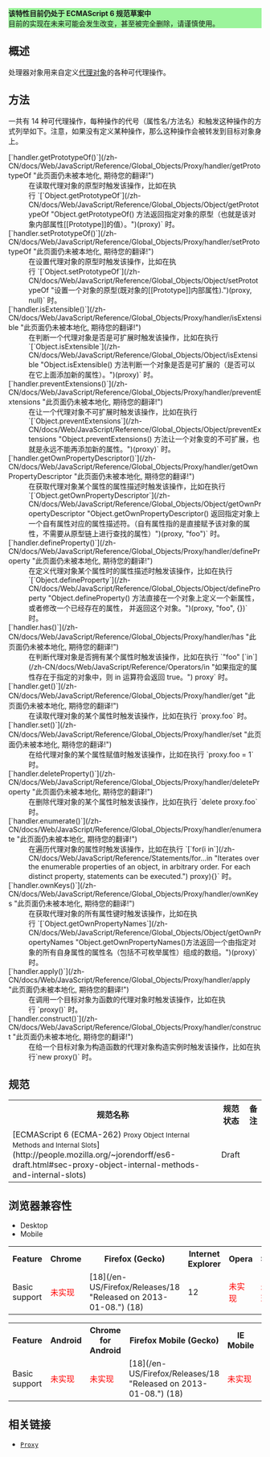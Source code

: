 <div>

<div class="overheadIndicator" style="background: #9CF49C;">

**该特性目前仍处于 ECMAScript 6 规范草案中**  
目前的实现在未来可能会发生改变，甚至被完全删除，请谨慎使用。

</div>

</div>

## 概述

处理器对象用来自定义[代理对象](/zh-CN/docs/Web/JavaScript/Reference/Global_Objects/Proxy "The Proxy object is used to define custom behavior for fundamental operations (e.g. property lookup, assignment, enumeration, function invocation, etc).")的各种可代理操作。

## 方法

一共有 14 种可代理操作，每种操作的代号（属性名/方法名）和触发这种操作的方式列举如下。注意，如果没有定义某种操作，那么这种操作会被转发到目标对象身上。

<dl>

<dt>[`handler.getPrototypeOf()`](/zh-CN/docs/Web/JavaScript/Reference/Global_Objects/Proxy/handler/getPrototypeOf "此页面仍未被本地化, 期待您的翻译!")</dt>

<dd>在读取代理对象的原型时触发该操作，比如在执行 `[`Object.getPrototypeOf`](/zh-CN/docs/Web/JavaScript/Reference/Global_Objects/Object/getPrototypeOf "Object.getPrototypeOf() 方法返回指定对象的原型（也就是该对象内部属性[[Prototype]]的值）。")(proxy)` 时。</dd>

<dt>[`handler.setPrototypeOf()`](/zh-CN/docs/Web/JavaScript/Reference/Global_Objects/Proxy/handler/setPrototypeOf "此页面仍未被本地化, 期待您的翻译!")</dt>

<dd>在设置代理对象的原型时触发该操作，比如在执行 `[`Object.setPrototypeOf`](/zh-CN/docs/Web/JavaScript/Reference/Global_Objects/Object/setPrototypeOf "设置一个对象的原型(既对象的[[Prototype]]内部属性).")(proxy, null)` 时。</dd>

<dt>[`handler.isExtensible()`](/zh-CN/docs/Web/JavaScript/Reference/Global_Objects/Proxy/handler/isExtensible "此页面仍未被本地化, 期待您的翻译!")</dt>

<dd>在判断一个代理对象是否是可扩展时触发该操作，比如在执行 `[`Object.isExtensible`](/zh-CN/docs/Web/JavaScript/Reference/Global_Objects/Object/isExtensible "Object.isExtensible() 方法判断一个对象是否是可扩展的（是否可以在它上面添加新的属性）。")(proxy)` 时。</dd>

<dt>[`handler.preventExtensions()`](/zh-CN/docs/Web/JavaScript/Reference/Global_Objects/Proxy/handler/preventExtensions "此页面仍未被本地化, 期待您的翻译!")</dt>

<dd>在让一个代理对象不可扩展时触发该操作，比如在执行 `[`Object.preventExtensions`](/zh-CN/docs/Web/JavaScript/Reference/Global_Objects/Object/preventExtensions "Object.preventExtensions() 方法让一个对象变的不可扩展，也就是永远不能再添加新的属性。")(proxy)` 时。</dd>

<dt>[`handler.getOwnPropertyDescriptor()`](/zh-CN/docs/Web/JavaScript/Reference/Global_Objects/Proxy/handler/getOwnPropertyDescriptor "此页面仍未被本地化, 期待您的翻译!")</dt>

<dd>在获取代理对象某个属性的属性描述时触发该操作，比如在执行 `[`Object.getOwnPropertyDescriptor`](/zh-CN/docs/Web/JavaScript/Reference/Global_Objects/Object/getOwnPropertyDescriptor "Object.getOwnPropertyDescriptor() 返回指定对象上一个自有属性对应的属性描述符。（自有属性指的是直接赋予该对象的属性，不需要从原型链上进行查找的属性）")(proxy, "foo")` 时。</dd>

<dt>[`handler.defineProperty()`](/zh-CN/docs/Web/JavaScript/Reference/Global_Objects/Proxy/handler/defineProperty "此页面仍未被本地化, 期待您的翻译!")</dt>

<dd>在定义代理对象某个属性时的属性描述时触发该操作，比如在执行 `[`Object.defineProperty`](/zh-CN/docs/Web/JavaScript/Reference/Global_Objects/Object/defineProperty "Object.defineProperty() 方法直接在一个对象上定义一个新属性，或者修改一个已经存在的属性， 并返回这个对象。")(proxy, "foo", {})` 时。</dd>

<dt>[`handler.has()`](/zh-CN/docs/Web/JavaScript/Reference/Global_Objects/Proxy/handler/has "此页面仍未被本地化, 期待您的翻译!")</dt>

<dd>在判断代理对象是否拥有某个属性时触发该操作，比如在执行 `"foo" [`in`](/zh-CN/docs/Web/JavaScript/Reference/Operators/in "如果指定的属性存在于指定的对象中，则 in 运算符会返回 true。") proxy` 时。</dd>

<dt>[`handler.get()`](/zh-CN/docs/Web/JavaScript/Reference/Global_Objects/Proxy/handler/get "此页面仍未被本地化, 期待您的翻译!")</dt>

<dd>在读取代理对象的某个属性时触发该操作，比如在执行 `proxy.foo` 时。</dd>

<dt>[`handler.set()`](/zh-CN/docs/Web/JavaScript/Reference/Global_Objects/Proxy/handler/set "此页面仍未被本地化, 期待您的翻译!")</dt>

<dd>在给代理对象的某个属性赋值时触发该操作，比如在执行 `proxy.foo = 1` 时。</dd>

<dt>[`handler.deleteProperty()`](/zh-CN/docs/Web/JavaScript/Reference/Global_Objects/Proxy/handler/deleteProperty "此页面仍未被本地化, 期待您的翻译!")</dt>

<dd>在删除代理对象的某个属性时触发该操作，比如在执行 `delete proxy.foo` 时。</dd>

<dt>[`handler.enumerate()`](/zh-CN/docs/Web/JavaScript/Reference/Global_Objects/Proxy/handler/enumerate "此页面仍未被本地化, 期待您的翻译!")</dt>

<dd>在遍历代理对象的属性时触发该操作，比如在执行 `[`for(i in`](/zh-CN/docs/Web/JavaScript/Reference/Statements/for...in "Iterates over the enumerable properties of an object, in arbitrary order. For each distinct property, statements can be executed.") proxy){}` 时。</dd>

<dt>[`handler.ownKeys()`](/zh-CN/docs/Web/JavaScript/Reference/Global_Objects/Proxy/handler/ownKeys "此页面仍未被本地化, 期待您的翻译!")</dt>

<dd>在获取代理对象的所有属性键时触发该操作，比如在执行 `[`Object.getOwnPropertyNames`](/zh-CN/docs/Web/JavaScript/Reference/Global_Objects/Object/getOwnPropertyNames "Object.getOwnPropertyNames()方法返回一个由指定对象的所有自身属性的属性名（包括不可枚举属性）组成的数组。")(proxy)` 时。</dd>

<dt>[`handler.apply()`](/zh-CN/docs/Web/JavaScript/Reference/Global_Objects/Proxy/handler/apply "此页面仍未被本地化, 期待您的翻译!")</dt>

<dd>在调用一个目标对象为函数的代理对象时触发该操作，比如在执行 `proxy()` 时。</dd>

<dt>[`handler.construct()`](/zh-CN/docs/Web/JavaScript/Reference/Global_Objects/Proxy/handler/construct "此页面仍未被本地化, 期待您的翻译!")</dt>

<dd>在给一个目标对象为构造函数的代理对象构造实例时触发该操作，比如在执行`new proxy()` 时。</dd>

</dl>

## 规范

<table class="standard-table">

<tbody>

<tr>

<th scope="col">规范名称</th>

<th scope="col">规范状态</th>

<th scope="col">备注</th>

</tr>

<tr>

<td>[ECMAScript 6 (ECMA-262)  
<small lang="zh-CN">Proxy Object Internal Methods and Internal Slots</small>](http://people.mozilla.org/~jorendorff/es6-draft.html#sec-proxy-object-internal-methods-and-internal-slots)</td>

<td><span class="spec-Draft">Draft</span></td>

<td> </td>

</tr>

</tbody>

</table>

## 浏览器兼容性

<div class="htab"><a id="AutoCompatibilityTable" name="AutoCompatibilityTable"></a>

*   <a>Desktop</a>
*   <a>Mobile</a>

</div>

<div id="compat-desktop">

<table class="compat-table">

<tbody>

<tr>

<th>Feature</th>

<th>Chrome</th>

<th>Firefox (Gecko)</th>

<th>Internet Explorer</th>

<th>Opera</th>

<th>Safari</th>

</tr>

<tr>

<td>Basic support</td>

<td><span style="color: #f00;">未实现</span></td>

<td>[18](/en-US/Firefox/Releases/18 "Released on 2013-01-08.") (18)</td>

<td>12</td>

<td><span style="color: #f00;">未实现</span></td>

<td><span style="color: #f00;">未实现</span></td>

</tr>

</tbody>

</table>

</div>

<div id="compat-mobile">

<table class="compat-table">

<tbody>

<tr>

<th>Feature</th>

<th>Android</th>

<th>Chrome for Android</th>

<th>Firefox Mobile (Gecko)</th>

<th>IE Mobile</th>

<th>Opera Mobile</th>

<th>Safari Mobile</th>

</tr>

<tr>

<td>Basic support</td>

<td><span style="color: #f00;">未实现</span></td>

<td><span style="color: #f00;">未实现</span></td>

<td>[18](/en-US/Firefox/Releases/18 "Released on 2013-01-08.") (18)</td>

<td><span style="color: #f00;">未实现</span></td>

<td><span style="color: #f00;">未实现</span></td>

<td><span style="color: #f00;">未实现</span></td>

</tr>

</tbody>

</table>

</div>

## 相关链接

*   [`Proxy`](/zh-CN/docs/Web/JavaScript/Reference/Global_Objects/Proxy "The Proxy object is used to define custom behavior for fundamental operations (e.g. property lookup, assignment, enumeration, function invocation, etc).")